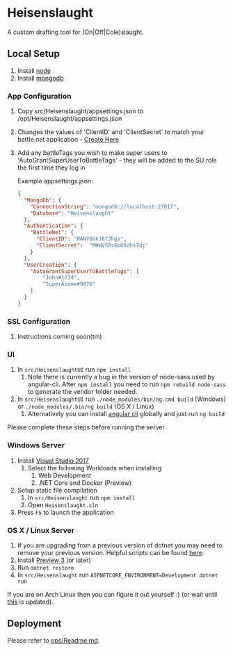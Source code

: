 # Heisenslaught

A custom drafting tool for (On|Off|Cole)slaught.

## Local Setup

1. Install [node](https://nodejs.org)
1. Install [mongodb](https://www.mongodb.com/)
	
### App Configuration 
1. Copy src/Heisenslaught/appsettings.json to /opt/Heisenslaught/appsettings.json
1. Changes the values of 'ClientID' and 'ClientSecret' to match your battle.net application - [Create Here](https://dev.battle.net/)
1. Add any battleTags you wish to make super users to 'AutoGrantSuperUserToBattleTags' - they will be added to the SU role the first time they log in

	Example appsettings.json:
	```json
	{
	  "MongoDb": {
		"ConnectionString": "mongodb://localhost:27017",
		"Database": "Heisenslaught"
	  },
	  "Authentication": {
		"BattleNet": {
		  "ClientID": "HAN76GhJ87Jhgs",
		  "ClientSecret":  "MHHVS8s6b66dhs7dj"
		}
	  },
	  "UserCreation": {
		"AutoGrantSuperUserToBattleTags": [
			"John#1234",
			"SuperAsome#9876"
		]
	  }
	}
	```

### SSL Configuration
1. Instructions coming soon(tm)

### UI
1. In `src/HeisenslaughtUI` run `npm install`
    1. Note there is currently a bug in the version of node-sass used by angular-cli. After `npm install` you need to run `npm rebuild node-sass` to generate the vendor folder needed.
1. In `src/HeisenslaughtUI` run `./node_modules/bin/ng.cmd build` (Windows) or `./node_modules/.bin/ng build` (OS X / Linux)
    1. Alternatively you can install [angular cli](https://github.com/angular/angular-cli/) globally and just run `ng build`

Please complete these steps before running the server

### Windows Server
1. Install [Visual Studio 2017](https://www.visualstudio.com/vs/visual-studio-2017-rc/)
    1. Select the following Workloads when installing
        1. Web Development
        1. .NET Core and Docker (Preview)
1. Setup static file compilation
    1. In `src/Heisenslaught` run `npm install`
    1. Open `Heisenslaught.sln` 
1. Press `F5` to launch the application

### OS X / Linux Server
1. If you are upgrading from a previous version of dotnet you may need to remove your previous version. Helpful scripts can be found [here](https://github.com/dotnet/cli/tree/rel/1.0.0/scripts/obtain/uninstall).
1. Install [Preview 3](https://github.com/dotnet/core/blob/master/release-notes/preview3-download.md) (or later)
1. Run `dotnet restore`
1. In `src/Heisenslaught` run `ASPNETCORE_ENVIRONMENT=Development dotnet run`

If you are on Arch Linux then you can figure it out yourself :) (or wait until [this](https://aur.archlinux.org/packages/dotnet-cli/) is updated).

## Deployment
Please refer to [ops/Readme.md](https://github.com/chetjan/heisenslaught/tree/master/ops).
